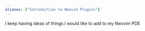 ```yaml
---
aliases: ["Introduction to Neovim Plugins"]
---
```


I keep having ideas of things I would like to add to my Neovim PDE
